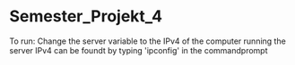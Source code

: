 # Semester_Projekt_4

To run: 
Change the server variable to the IPv4 of the computer running the server
  IPv4 can be foundt by typing 'ipconfig' in the commandprompt
